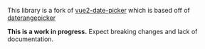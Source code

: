 This library is a fork of [vue2-date-picker](https://github.com/Innologica/vue2-daterange-picker) 
which is based off of [daterangepicker](https://github.com/dangrossman/daterangepicker)

**This is a work in progress.** Expect breaking changes and lack of documentation.

